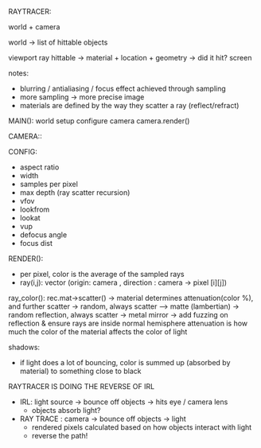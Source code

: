 RAYTRACER: 

world + camera

world -> list of hittable objects

viewport
ray
hittable -> material + location + geometry -> did it hit? 
screen

notes:
   - blurring / antialiasing / focus effect achieved through sampling
   - more sampling -> more precise image 
   - materials are defined by the way they scatter a ray (reflect/refract)

MAIN(): 
  world setup 
  configure camera
  camera.render()

CAMERA::


CONFIG:
 - aspect ratio 
 - width 
 - samples per pixel
 - max depth (ray scatter recursion)
 - vfov
 - lookfrom
 - lookat
 - vup
 - defocus angle
 - focus dist

RENDER():
  - per pixel, color is the average of the sampled rays 
   - ray(i,j): vector (origin: camera , direction : camera -> pixel [i][j]) 

ray_color():
  rec.mat->scatter()
   -> material determines attenuation(color %), and further scatter
    -> random, always scatter --> matte (lambertian) 
    -> random reflection, always scatter -> metal mirror
      -> add fuzzing on reflection & ensure rays are inside normal hemisphere 
  attenuation is how much the color of the material affects the color of light

shadows:
 - if light does a lot of bouncing, color is summed up (absorbed by material) to something close to black


RAYTRACER IS DOING THE REVERSE OF IRL
 - IRL: light source -> bounce off objects -> hits eye / camera lens
    - objects absorb light?
 - RAY TRACE : camera -> bounce off objects -> light
    - rendered pixels calculated based on how objects interact with light 
    - reverse the path!
